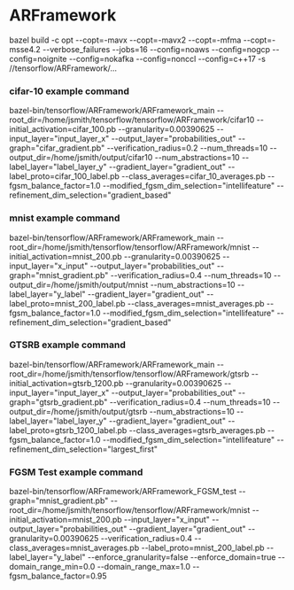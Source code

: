# ARFramework

bazel build -c opt --copt=-mavx --copt=-mavx2 --copt=-mfma --copt=-msse4.2 --verbose_failures --jobs=16 --config=noaws --config=nogcp --config=noignite --config=nokafka --config=nonccl --config=c++17 -s //tensorflow/ARFramework/...

### cifar-10 example command
bazel-bin/tensorflow/ARFramework/ARFramework_main --root_dir=/home/jsmith/tensorflow/tensorflow/ARFramework/cifar10 --initial_activation=cifar_100.pb --granularity=0.00390625 --input_layer="input_layer_x" --output_layer="probabilities_out" --graph="cifar_gradient.pb" --verification_radius=0.2 --num_threads=10 --output_dir=/home/jsmith/output/cifar10 --num_abstractions=10 --label_layer="label_layer_y" --gradient_layer="gradient_out" --label_proto=cifar_100_label.pb --class_averages=cifar_10_averages.pb --fgsm_balance_factor=1.0 --modified_fgsm_dim_selection="intellifeature" --refinement_dim_selection="gradient_based"

### mnist example command
bazel-bin/tensorflow/ARFramework/ARFramework_main --root_dir=/home/jsmith/tensorflow/tensorflow/ARFramework/mnist --initial_activation=mnist_200.pb --granularity=0.00390625 --input_layer="x_input" --output_layer="probabilities_out" --graph="mnist_gradient.pb" --verification_radius=0.4 --num_threads=10 --output_dir=/home/jsmith/output/mnist --num_abstractions=10 --label_layer="y_label" --gradient_layer="gradient_out" --label_proto=mnist_200_label.pb --class_averages=mnist_averages.pb --fgsm_balance_factor=1.0 --modified_fgsm_dim_selection="intellifeature" --refinement_dim_selection="gradient_based"

### GTSRB example command
bazel-bin/tensorflow/ARFramework/ARFramework_main --root_dir=/home/jsmith/tensorflow/tensorflow/ARFramework/gtsrb --initial_activation=gtsrb_1200.pb --granularity=0.00390625 --input_layer="input_layer_x" --output_layer="probabilities_out" --graph="gtsrb_gradient.pb" --verification_radius=0.4 --num_threads=10 --output_dir=/home/jsmith/output/gtsrb --num_abstractions=10 --label_layer="label_layer_y" --gradient_layer="gradient_out" --label_proto=gtsrb_1200_label.pb --class_averages=gtsrb_averages.pb --fgsm_balance_factor=1.0 --modified_fgsm_dim_selection="intellifeature" --refinement_dim_selection="largest_first"

### FGSM Test example command
bazel-bin/tensorflow/ARFramework/ARFramework_FGSM_test --graph="mnist_gradient.pb" --root_dir=/home/jsmith/tensorflow/tensorflow/ARFramework/mnist --initial_activation=mnist_200.pb --input_layer="x_input" --output_layer="probabilities_out" --gradient_layer="gradient_out" --granularity=0.00390625 --verification_radius=0.4 --class_averages=mnist_averages.pb --label_proto=mnist_200_label.pb --label_layer="y_label" --enforce_granularity=false --enforce_domain=true --domain_range_min=0.0 --domain_range_max=1.0 --fgsm_balance_factor=0.95
